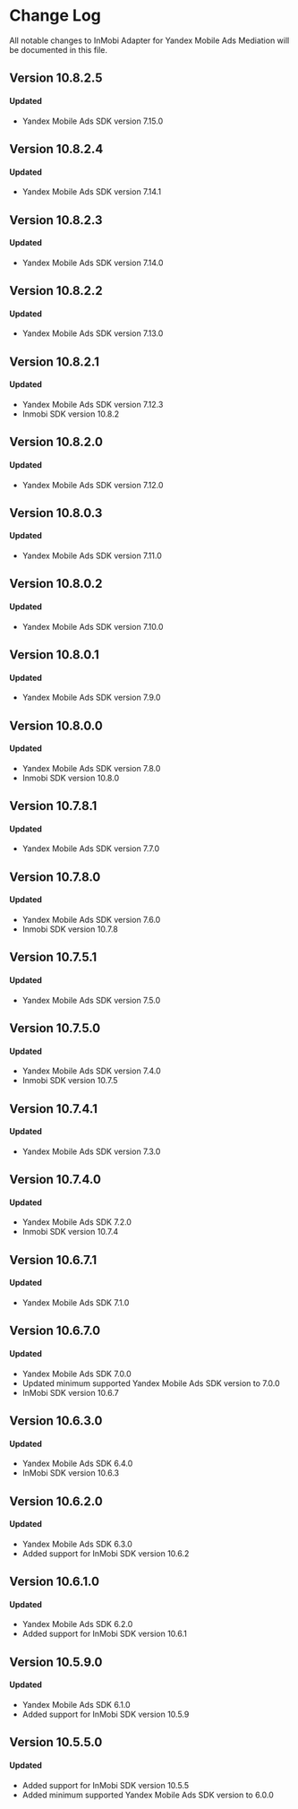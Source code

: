 # Change Log
All notable changes to InMobi Adapter for Yandex Mobile Ads Mediation will be documented in this file.

## Version 10.8.2.5

#### Updated
* Yandex Mobile Ads SDK version 7.15.0

## Version 10.8.2.4

#### Updated
* Yandex Mobile Ads SDK version 7.14.1

## Version 10.8.2.3

#### Updated
* Yandex Mobile Ads SDK version 7.14.0

## Version 10.8.2.2

#### Updated
* Yandex Mobile Ads SDK version 7.13.0

## Version 10.8.2.1

#### Updated
* Yandex Mobile Ads SDK version 7.12.3
* Inmobi SDK version 10.8.2

## Version 10.8.2.0

#### Updated
* Yandex Mobile Ads SDK version 7.12.0

## Version 10.8.0.3

#### Updated
* Yandex Mobile Ads SDK version 7.11.0

## Version 10.8.0.2

#### Updated
* Yandex Mobile Ads SDK version 7.10.0

## Version 10.8.0.1

#### Updated
* Yandex Mobile Ads SDK version 7.9.0

## Version 10.8.0.0

#### Updated
* Yandex Mobile Ads SDK version 7.8.0
* Inmobi SDK version 10.8.0

## Version 10.7.8.1

#### Updated
* Yandex Mobile Ads SDK version 7.7.0

## Version 10.7.8.0

#### Updated
* Yandex Mobile Ads SDK version 7.6.0
* Inmobi SDK version 10.7.8

## Version 10.7.5.1

#### Updated
* Yandex Mobile Ads SDK version 7.5.0

## Version 10.7.5.0

#### Updated
* Yandex Mobile Ads SDK version 7.4.0
* Inmobi SDK version 10.7.5

## Version 10.7.4.1

#### Updated
* Yandex Mobile Ads SDK version 7.3.0

## Version 10.7.4.0

#### Updated
* Yandex Mobile Ads SDK 7.2.0
* Inmobi SDK version 10.7.4

## Version 10.6.7.1

#### Updated
* Yandex Mobile Ads SDK 7.1.0

## Version 10.6.7.0

#### Updated
* Yandex Mobile Ads SDK 7.0.0
* Updated minimum supported Yandex Mobile Ads SDK version to 7.0.0
* InMobi SDK version 10.6.7

## Version 10.6.3.0

#### Updated
* Yandex Mobile Ads SDK 6.4.0
* InMobi SDK version 10.6.3

## Version 10.6.2.0

#### Updated
* Yandex Mobile Ads SDK 6.3.0
* Added support for InMobi SDK version 10.6.2

## Version 10.6.1.0

#### Updated
* Yandex Mobile Ads SDK 6.2.0
* Added support for InMobi SDK version 10.6.1

## Version 10.5.9.0

#### Updated
* Yandex Mobile Ads SDK 6.1.0
* Added support for InMobi SDK version 10.5.9

## Version 10.5.5.0

#### Updated
* Added support for InMobi SDK version 10.5.5
* Added minimum supported Yandex Mobile Ads SDK version to 6.0.0
